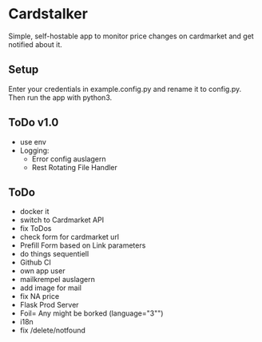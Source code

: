 # Cardstalker

Simple, self-hostable app to monitor price changes on cardmarket and get notified about it.

## Setup
Enter your credentials in example.config.py and rename it to config.py.
Then run the app with python3.

## ToDo v1.0
* use env
* Logging:
  + Error config auslagern
  + Rest Rotating File Handler


## ToDo
* docker it
* switch to Cardmarket API
* fix ToDos
* check form for cardmarket url
* Prefill Form based on Link parameters
* do things sequentiell
* Github CI
* own app user
* mailkrempel auslagern
* add image for mail
* fix NA price
* Flask Prod Server
* Foil= Any might be borked (language="3\"")
* i18n
* fix /delete/notfound
